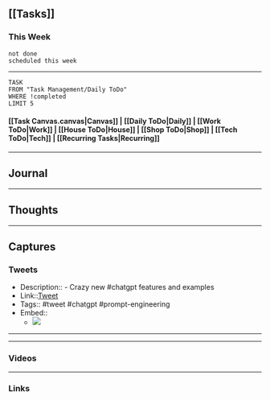 ## [[Tasks]]

### This Week

```tasks
not done
scheduled this week
```

---
```dataview
TASK
FROM "Task Management/Daily ToDo"
WHERE !completed
LIMIT 5
```


#### [[Task Canvas.canvas|Canvas]] | [[Daily ToDo|Daily]] | [[Work ToDo|Work]] |  [[House ToDo|House]] |  [[Shop ToDo|Shop]] | [[Tech ToDo|Tech]] | [[Recurring Tasks|Recurring]] 
---
## Journal

---
## Thoughts

---
## Captures

### Tweets
- Description:: - Crazy new #chatgpt features and examples
- Link::[Tweet](https://twitter.com/NickADobos/status/1682789622315896832?t=X8mp634Dywm2FSu8BUVV4A&s=19)
- Tags:: #tweet #chatgpt #prompt-engineering 
- Embed:: 
	- ![](https://twitter.com/NickADobos/status/1682789622315896832?t=X8mp634Dywm2FSu8BUVV4A&s=19)

 --- 

---
### Videos

---
### Links



